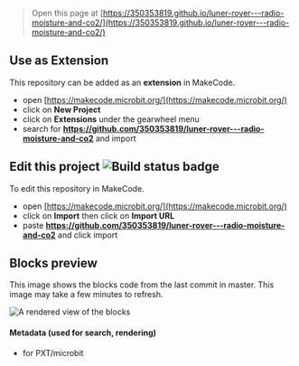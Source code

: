 
> Open this page at [https://350353819.github.io/luner-rover---radio-moisture-and-co2/](https://350353819.github.io/luner-rover---radio-moisture-and-co2/)

## Use as Extension

This repository can be added as an **extension** in MakeCode.

* open [https://makecode.microbit.org/](https://makecode.microbit.org/)
* click on **New Project**
* click on **Extensions** under the gearwheel menu
* search for **https://github.com/350353819/luner-rover---radio-moisture-and-co2** and import

## Edit this project ![Build status badge](https://github.com/350353819/luner-rover---radio-moisture-and-co2/workflows/MakeCode/badge.svg)

To edit this repository in MakeCode.

* open [https://makecode.microbit.org/](https://makecode.microbit.org/)
* click on **Import** then click on **Import URL**
* paste **https://github.com/350353819/luner-rover---radio-moisture-and-co2** and click import

## Blocks preview

This image shows the blocks code from the last commit in master.
This image may take a few minutes to refresh.

![A rendered view of the blocks](https://github.com/350353819/luner-rover---radio-moisture-and-co2/raw/master/.github/makecode/blocks.png)

#### Metadata (used for search, rendering)

* for PXT/microbit
<script src="https://makecode.com/gh-pages-embed.js"></script><script>makeCodeRender("{{ site.makecode.home_url }}", "{{ site.github.owner_name }}/{{ site.github.repository_name }}");</script>
